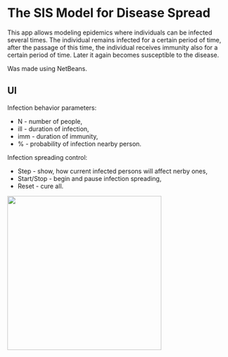 # The SIS Model for Disease Spread
This app allows modeling epidemics where individuals can be infected several times. The individual remains infected for a certain period of time, after the passage of this time, the individual receives immunity also for a certain period of time. Later it again becomes susceptible to the disease.

Was made using NetBeans.
## UI
Infection behavior parameters:
* N - number of people,
* ill - duration of infection,
* imm - duration of immunity,
* % - probability of infection nearby person.

Infection spreading control:
* Step - show, how current infected persons will affect nerby ones,
* Start/Stop - begin and pause infection spreading,
* Reset - cure all.

<img src="https://user-images.githubusercontent.com/92825775/192517278-83075b11-afc4-49ff-baf3-5d878ceec825.png" width="350">

